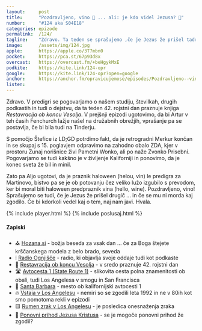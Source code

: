 ```yaml
---
layout: 	post 
title:  	"Pozdravljeno, vino 🍷 ... ali: je kdo videl Jezusa? 🙏"
number: 	"#124 aka S04E18"
categories:	epizode
permalink:	/124/
tagline: 	"Zdravo. Ta teden se sprašujemo ,če je Jezus že prišel tadrugič in pozdravljamo vino, nov praznik, ki se je na žalost izgubil s prevodom čez veliko lužo."
image:		/assets/img/124.jpg
apple:		https://apple.co/3T7mbn0
pocket:		https://pca.st/67p93d8x
overcast:	https://overcast.fm/+beHgykMxE
podkite:	https://kite.link/124-opr
google:		https://kite.link/124-opr?open=google
anchor:		https://anchor.fm/opravicujemose/episodes/Pozdravljeno--vino-----ali-je-kdo-videl-Jezusa-e1p13q0
listen:		
---
```


Zdravo. V predigri se pogovarjamo o našem studiju, številkah, drugih podkastih in tudi o dejstvu, da ta teden 42. rojstni dan praznuje knjiga _Restavracija ob koncu Vesolja_. V prejšnji epizodi ugotovimo, da bi Artur v teh časih Fenchurch lažje našel na družabnih obrežjih, vprašanje pa se postavlja, če bi bila tudi na Tinderju. 

S pomočjo Štefice iz LD;GD potrdimo fakt, da je retrogradni Merkur končan in se skupaj s 15. poglavjem odpravimo na zahodno obalo ZDA, kjer v prostoru Zunaj norišnice živi Pametni Wonko, ali po naže Zvonko Prisebni. Pogovarjamo se tudi kakšno je v življenje Kaliforniji in ponovimo, da je konec sveta že bil in minil. 

Zato pa Aljo ugotovi, da je praznik haloween (helou, vin) le predigra za Martinovo, bistvo pa se je ob potovanju čez veliko lužo izgubilo s prevodom, ker bi moral biti haloween predpraznik vina (hello, wine). Pozdravljeno, vino! Sprašujemo se tudi, če je Jezus že prišel drugič ... in če se mu ni morda kaj zgodilo. Če bi kdorkoli vedel kaj o tem, naj nam javi. Hvala. 

{% include player.html %}
{% include poslusaj.html %}

<!--break-->

#### Zapiski

- ⛪️ [Hozana.si](https://hozana.si/) - božja beseda za vsak dan ... če za Boga štejete krščanskega modela z belo brado, seveda
- 🕯 [Radio Ognjišče](https://radio.ognjisce.si/) - radio, ki objavlja svoje oddaje tudi kot podkaste
- 🎂 [Restavracija ob koncu Vesolja](https://sl.wikipedia.org/wiki/Restavracija_ob_koncu_Vesolja) - v sredo praznuje 42. rojstni dan
- 🛣 [Avtocesta 1 (State Route 1)](https://highway1roadtrip.com/) - slikovita cesta polna znamenitosti ob obali, tudi Los Angelesa v smogu in San Francisca 
- 🔔 [Santa Barbara](https://en.wikipedia.org/wiki/Santa_Barbara,_California) - mesto ob kalifornijski avtocesti 1 
- 🔥 [Vstaja v Los Angelesu](https://en.wikipedia.org/wiki/1992_Los_Angeles_riots) - nemiri so se zgodili leta 1992 in ne v 80ih kot smo pomotoma rekli v epizodi
- 🟨 [Rumen zrak v Los Angelesu](https://psmag.com/environment/how-much-has-californias-war-on-air-pollution-reduced-asthma-rates) - je posledica onesnaženja zraka  
- 🙏 [Ponovni prihod Jezusa Kristusa](https://en.wikipedia.org/wiki/Second_Coming) - se je mogoče ponovni prihod že zgodil? 